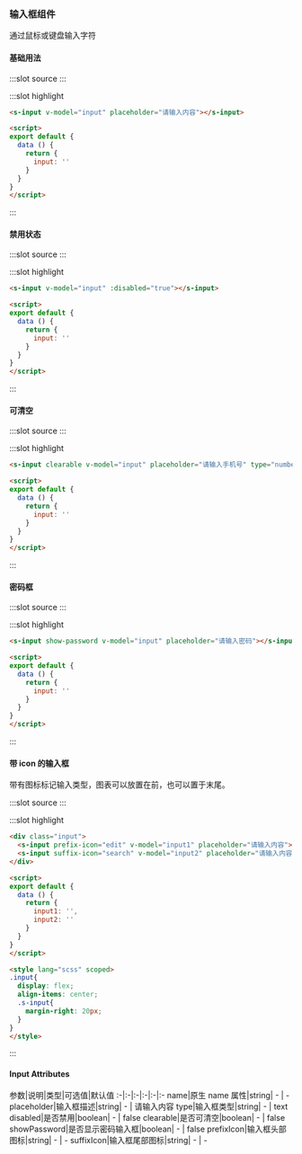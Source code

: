 ### 输入框组件
通过鼠标或键盘输入字符

#### 基础用法
<demo-block>
:::slot source
<input-test1></input-test1>
:::

:::slot highlight
```html
<s-input v-model="input" placeholder="请输入内容"></s-input>

<script>
export default {
  data () {
    return {
      input: ''
    }
  }
}
</script>
```
:::
</demo-block>

#### 禁用状态
<demo-block>
:::slot source
<input-test2></input-test2>
:::

:::slot highlight
```html
<s-input v-model="input" :disabled="true"></s-input>

<script>
export default {
  data () {
    return {
      input: ''
    }
  }
}
</script>
```
:::
</demo-block>

#### 可清空
<demo-block>
:::slot source
<input-test3></input-test3>
:::

:::slot highlight
```html
<s-input clearable v-model="input" placeholder="请输入手机号" type="number"></s-input>

<script>
export default {
  data () {
    return {
      input: ''
    }
  }
}
</script>
```
:::
</demo-block>

#### 密码框
<demo-block>
:::slot source
<input-test4></input-test4>
:::

:::slot highlight
```html
<s-input show-password v-model="input" placeholder="请输入密码"></s-input>

<script>
export default {
  data () {
    return {
      input: ''
    }
  }
}
</script>
```
:::
</demo-block>

#### 带 icon 的输入框
带有图标标记输入类型，图表可以放置在前，也可以置于末尾。

<demo-block>
:::slot source
<input-test5></input-test5>
:::

:::slot highlight
```html
<div class="input">
  <s-input prefix-icon="edit" v-model="input1" placeholder="请输入内容"></s-input>
  <s-input suffix-icon="search" v-model="input2" placeholder="请输入内容"></s-input>
</div>

<script>
export default {
  data () {
    return {
      input1: '',
      input2: ''
    }
  }
}
</script>

<style lang="scss" scoped>
.input{
  display: flex;
  align-items: center;
  .s-input{
    margin-right: 20px;
  }
}
</style>
```
:::
</demo-block>


#### Input Attributes
参数|说明|类型|可选值|默认值
:-|:-|:-|:-|:-|:-
name|原生 name 属性|string| - | -
placeholder|输入框描述|string| - | 请输入内容
type|输入框类型|string| - | text
disabled|是否禁用|boolean| - | false
clearable|是否可清空|boolean| - | false
showPassword|是否显示密码输入框|boolean| - | false
prefixIcon|输入框头部图标|string| - | -
suffixIcon|输入框尾部图标|string| - | -